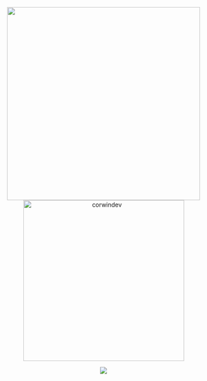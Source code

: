 <div align="center">

<a href="https://github.com/setei-UWU/snzyClient">
  <img src="https://github-readme-stats.vercel.app/api?username=setei-UWU&include_all_commits=true&count_private=true&show_icons=true&line_height=20&title_color=7A7ADB&icon_color=2234AE&text_color=D3D3D3&bg_color=0,000000,130F40" width="450"/>
  <img src="https://github-readme-stats.vercel.app/api/top-langs?username=setei-UWU&show_icons=true&locale=en&layout=compact&line_height=20&title_color=7A7ADB&icon_color=2234AE&text_color=D3D3D3&bg_color=0,000000,130F40" width="375"  alt="corwindev"/>

![](https://komarev.com/ghpvc/?username=setei-UWU&label=PROFILE+VIEWS)
</a>
</div>
